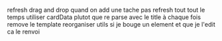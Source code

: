 refresh drag and drop quand on add une tache
pas refresh tout tout le temps
utiliser cardData plutot que re parse avec le title à chaque fois
remove le template
reorganiser utils
si je bouge un element et que je l'edit ca le renvoi
